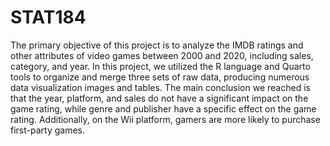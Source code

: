 # STAT184
The primary objective of this project is to analyze the IMDB ratings and other attributes of video games between 2000 and 2020, including sales, category, and year. In this project, we utilized the R language and Quarto tools to organize and merge three sets of raw data, producing numerous data visualization images and tables. The main conclusion we reached is that the year, platform, and sales do not have a significant impact on the game rating, while genre and publisher have a specific effect on the game rating. Additionally, on the Wii platform, gamers are more likely to purchase first-party games.

